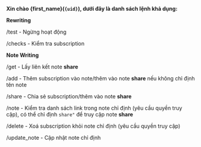 **Xin chào **{first_name}**(`{uid}`), dưới đây là danh sách lệnh khả dụng:**

**Rewriting**

/test - Ngừng hoạt động

/checks - Kiểm tra subscription

**Note Writing**

/get - Lấy liên kết note **share**

/add - Thêm subscription vào note/thêm vào note **share** nếu không chỉ định tên note

/share - Chia sẻ subscription/thêm vào note **share**

/note - Kiểm tra danh sách link trong note chỉ định (yêu cầu quyền truy cập), có thể chỉ định `share"` để truy cập note **share**

/delete - Xoá subscription khỏi note chỉ định (yêu cầu quyền truy cập)

/update_note - Cập nhật note chỉ định

